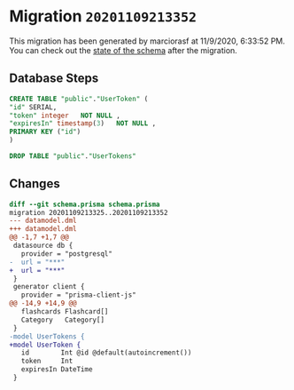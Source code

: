 # Migration `20201109213352`

This migration has been generated by marciorasf at 11/9/2020, 6:33:52 PM.
You can check out the [state of the schema](./schema.prisma) after the migration.

## Database Steps

```sql
CREATE TABLE "public"."UserToken" (
"id" SERIAL,
"token" integer   NOT NULL ,
"expiresIn" timestamp(3)   NOT NULL ,
PRIMARY KEY ("id")
)

DROP TABLE "public"."UserTokens"
```

## Changes

```diff
diff --git schema.prisma schema.prisma
migration 20201109213325..20201109213352
--- datamodel.dml
+++ datamodel.dml
@@ -1,7 +1,7 @@
 datasource db {
   provider = "postgresql"
-  url = "***"
+  url = "***"
 }
 generator client {
   provider = "prisma-client-js"
@@ -14,9 +14,9 @@
   flashcards Flashcard[]
   Category   Category[]
 }
-model UserTokens {
+model UserToken {
   id        Int @id @default(autoincrement())
   token     Int
   expiresIn DateTime
 }
```


